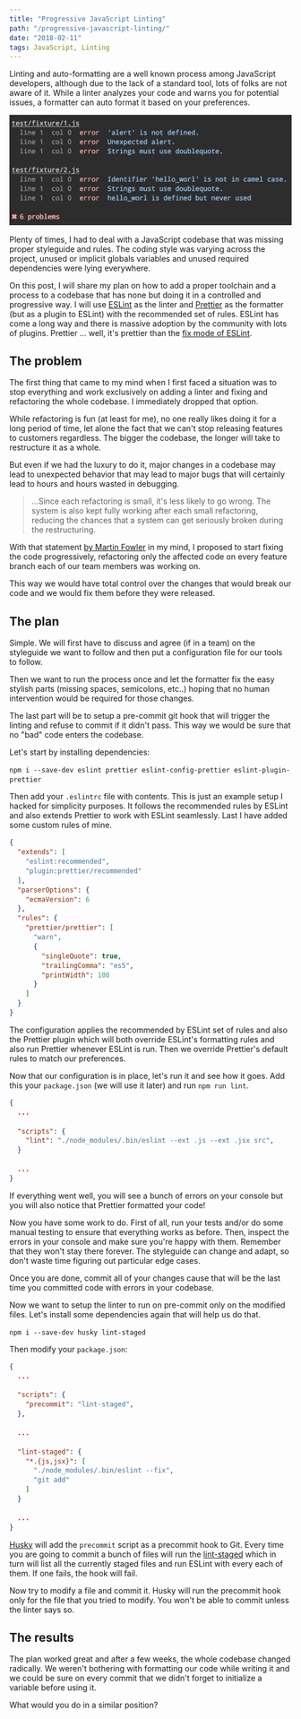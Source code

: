 ```yaml
---
title: "Progressive JavaScript Linting"
path: "/progressive-javascript-linting/"
date: "2018-02-11"
tags: JavaScript, Linting
---
```


Linting and auto-formatting are a well known process among JavaScript developers, although due to the lack of a standard tool, lots of folks are not aware of it. While a linter analyzes your code and warns you for potential issues, a formatter can auto format it based on your preferences.

![ESLint Output example](./eslint-example.png)


Plenty of times, I had to deal with a JavaScript codebase that was missing proper styleguide and rules. The coding style was varying across the project, unused or implicit globals variables and unused required dependencies were lying everywhere.

On this post, I will share my plan on how to add a proper toolchain and a process to a codebase that has none but doing it in a controlled and progressive way. I will use [ESLint](https://eslint.org) as the linter and [Prettier](https://prettier.io) as the formatter (but as a plugin to ESLint) with the recommended set of rules. ESLint has come a long way and there is massive adoption by the community with lots of plugins. Prettier ... well, it's prettier than the [fix mode of ESLint](https://eslint.org/docs/user-guide/command-line-interface#--fix).

## The problem
The first thing that came to my mind when I first faced a situation was to stop everything and work exclusively on adding a linter and fixing and refactoring the whole codebase. I immediately dropped that option.

While refactoring is fun (at least for me), no one really likes doing it for a long period of time, let alone the fact that we can't stop releasing features to customers regardless. The bigger the codebase, the longer will take to restructure it as a whole.

But even if we had the luxury to do it, major changes in a codebase may lead to unexpected behavior that may lead to major bugs that will certainly lead to hours and hours wasted in debugging.

> ...Since each refactoring is small, it's less likely to go wrong. The system is also kept fully working after each small refactoring, reducing the chances that a system can get seriously broken during the restructuring.

With that statement [by Martin Fowler](https://refactoring.com/) in my mind, I proposed to start fixing the code progressively, refactoring only the affected code on every feature branch each of our team members was working on.

This way we would have total control over the changes that would break our code and we would fix them before they were released.

## The plan
Simple. We will first have to discuss and agree (if in a team) on the styleguide we want to follow and then put a configuration file for our tools to follow.

Then we want to run the process once and let the formatter fix the easy stylish parts (missing spaces, semicolons, etc..) hoping that no human intervention would be required for those changes.

The last part will be to setup a pre-commit git hook that will trigger the linting and refuse to commit if it didn't pass. This way we would be sure that no "bad" code enters the codebase.

Let's start by installing dependencies:

`npm i --save-dev eslint prettier eslint-config-prettier eslint-plugin-prettier`

Then add your `.eslintrc` file with contents. This is just an example setup I hacked for simplicity purposes. It follows the recommended rules by ESLint and also extends Prettier to work with ESLint seamlessly. Last I have added some custom rules of mine.

```json
{
  "extends": [
    "eslint:recommended",
    "plugin:prettier/recommended"
  ],
  "parserOptions": {
    "ecmaVersion": 6
  },
  "rules": {
    "prettier/prettier": [
      "warn",
      {
        "singleQuote": true,
        "trailingComma": "es5",
        "printWidth": 100
      }
    ]
  }
}
```

The configuration applies the recommended by ESLint set of rules and also the Prettier plugin which will both override ESLint's formatting rules and also run Prettier whenever ESLint is run. Then we override Prettier's default rules to match our preferences.

Now that our configuration is in place, let's run it and see how it goes. Add this your `package.json` (we will use it later) and run `npm run lint`.

```json
{
  ...

  "scripts": {
    "lint": "./node_modules/.bin/eslint --ext .js --ext .jsx src",
  }

  ...
}
```

If everything went well, you will see a bunch of errors on your console but you will also notice that Prettier formatted your code!

Now you have some work to do. First of all, run your tests and/or do some manual testing to ensure that everything works as before. Then, inspect the errors in your console and make sure you're happy with them. Remember that they won't stay there forever. The styleguide can change and adapt, so don't waste time figuring out particular edge cases.

Once you are done, commit all of your changes cause that will be the last time you committed code with errors in your codebase.

Now we want to setup the linter to run on pre-commit only on the modified files. Let's install some dependencies again that will help us do that.

`npm i --save-dev husky lint-staged`

Then modify your `package.json`:

```json
{
  ...

  "scripts": {
    "precommit": "lint-staged",
  },

  ...

  "lint-staged": {
    "*.{js,jsx}": [
      "./node_modules/.bin/eslint --fix",
      "git add"
    ]
  }

  ...
}
```

[Husky](https://github.com/typicode/husky) will add the `precommit` script as a precommit hook to Git. Every time you are going to commit a bunch of files will run the [lint-staged](https://github.com/okonet/lint-staged) which in turn will list all the currently staged files and run ESLint with every each of them. If one fails, the hook will fail.

Now try to modify a file and commit it. Husky will run the precommit hook only for the file that you tried to modify. You won't be able to commit unless the linter says so.

## The results
The plan worked great and after a few weeks, the whole codebase changed radically. We weren't bothering with formatting our code while writing it and we could be sure on every commit that we didn't forget to initialize a variable before using it.

What would you do in a similar position?
